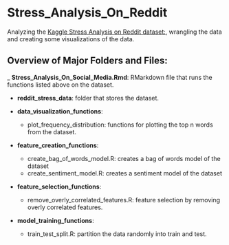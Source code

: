 # Stress_Analysis_On_Reddit
Analyzing the [Kaggle Stress Analysis on Reddit dataset:](https://www.kaggle.com/ruchi798/stress-analysis-in-social-media), wrangling the data and creating some visualizations of the data.
## Overview of Major Folders and Files:
_ __Stress_Analysis_On_Social_Media.Rmd__: RMarkdown file that runs the functions listed above on the dataset.
- __reddit_stress_data__: folder that stores the dataset.
- __data_visualization_functions__:
  - plot_frequency_distribution: functions for plotting the top n words from the dataset.
  
- __feature_creation_functions__:
  - create_bag_of_words_model.R: creates a bag of words model of the dataset
  - create_sentiment_model.R:    creates a sentiment model of the dataset
  
- __feature_selection_functions__:
  - remove_overly_correlated_features.R: feature selection by removing overly correlated features.
  
- __model_training_functions__:
  - train_test_split.R: partition the data randomly into train and test.

